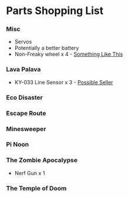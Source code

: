 # Parts Shopping List

### Misc
* Servos
* Potentially a better battery
* Non-Freaky wheel x 4 - [Something Like This](https://amzn.to/377v34J)

### Lava Palava
* KY-033 Line Sensor x 3 - [Possible Seller](https://www.cricklewoodelectronics.com/Line-tracking-sensor-module-for-Arduino-KY-033.html)

### Eco Disaster

### Escape Route

### Minesweeper

### Pi Noon

### The Zombie Apocalypse
* Nerf Gun x 1

### The Temple of Doom
